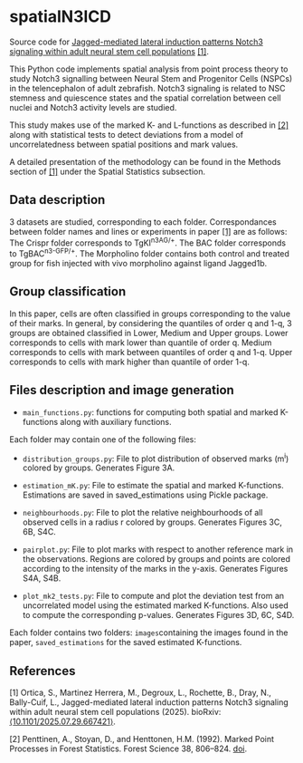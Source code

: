 # spatialN3ICD

Source code for [Jagged-mediated lateral induction patterns Notch3
signaling within adult neural stem cell populations](link) [[1]](#1).

This Python code implements spatial analysis from point process theory to study Notch3 signalling between Neural Stem and Progenitor Cells (NSPCs) in the telencephalon of adult zebrafish.
Notch3 signaling is related to NSC stemness and quiescence states and the spatial correlation between cell nuclei and Notch3 activity levels are studied.

This study makes use of the marked K- and L-functions as described in [[2]](#2) along with statistical tests to detect deviations from a model of uncorrelatedness between spatial positions and mark values.

A detailed presentation of the methodology can be found in the Methods section of [[1]](#1) under the Spatial Statistics subsection.

## Data description

3 datasets are studied, corresponding to each folder.
Correspondances between folder names and lines or experiments in paper [[1]](#1) are as follows:
The Crispr folder corresponds to TgKI<sup>n3AG/+</sup>.
The BAC folder corresponds to TgBAC<sup>n3-GFP/+</sup>.
The Morpholino folder contains both control and treated group for fish injected with vivo morpholino against ligand Jagged1b.

## Group classification

In this paper, cells are often classified in groups corresponding to the value of their marks.
In general, by considering the quantiles of order q and 1-q, 3 groups are obtained classified in Lower, Medium and Upper groups.
Lower corresponds to cells with mark lower than quantile of order q.
Medium corresponds to cells with mark between quantiles of order q and 1-q.
Upper corresponds to cells with mark higher than quantile of order 1-q.

## Files description and image generation

* ```main_functions.py```: functions for computing both spatial and marked K-functions along with auxiliary functions.

Each folder may contain one of the following files:
* ```distribution_groups.py```: File to plot distribution of observed marks (m<sup>i</sup>) colored by groups. Generates Figure 3A.

* ```estimation_mK.py```: File to estimate the spatial and marked K-functions. Estimations are saved in saved_estimations using Pickle package.

* ```neighbourhoods.py```: File to plot the relative neighbourhoods of all observed cells in a radius r colored by groups. Generates Figures 3C, 6B, S4C.

* ```pairplot.py```: File to plot marks with respect to another reference mark in the observations. Regions are colored by groups and points are colored according to the intensity of the marks in the y-axis. Generates Figures S4A, S4B.

* ```plot_mk2_tests.py```: File to compute and plot the deviation test from an uncorrelated model using the estimated marked K-functions. Also used to compute the corresponding p-values. Generates Figures 3D, 6C, S4D.

Each folder contains two folders: ```images```containing the images found in the paper, ```saved_estimations``` for the saved estimated K-functions.

## References

<a id="1">[1]</a>
Ortica, S., Martinez Herrera, M., Degroux, L., Rochette, B., Dray, N., Bally-Cuif, L., Jagged-mediated lateral induction patterns Notch3
signaling within adult neural stem cell populations (2025). bioRxiv: [⟨10.1101/2025.07.29.667421⟩]([link](https://www.biorxiv.org/content/early/2025/08/01/2025.07.29.667421)).

<a id="2">[2]</a>
Penttinen, A., Stoyan, D., and Henttonen, H.M. (1992). Marked Point Processes in Forest Statistics.
Forest Science 38, 806–824. [doi](https://doi.org/10.1093/forestscience/38.4.806).
